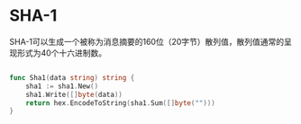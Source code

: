 # SHA-1
SHA-1可以生成一个被称为消息摘要的160位（20字节）散列值，散列值通常的呈现形式为40个十六进制数。

```go

func Sha1(data string) string {
	sha1 := sha1.New()
	sha1.Write([]byte(data))
	return hex.EncodeToString(sha1.Sum([]byte("")))
}

```